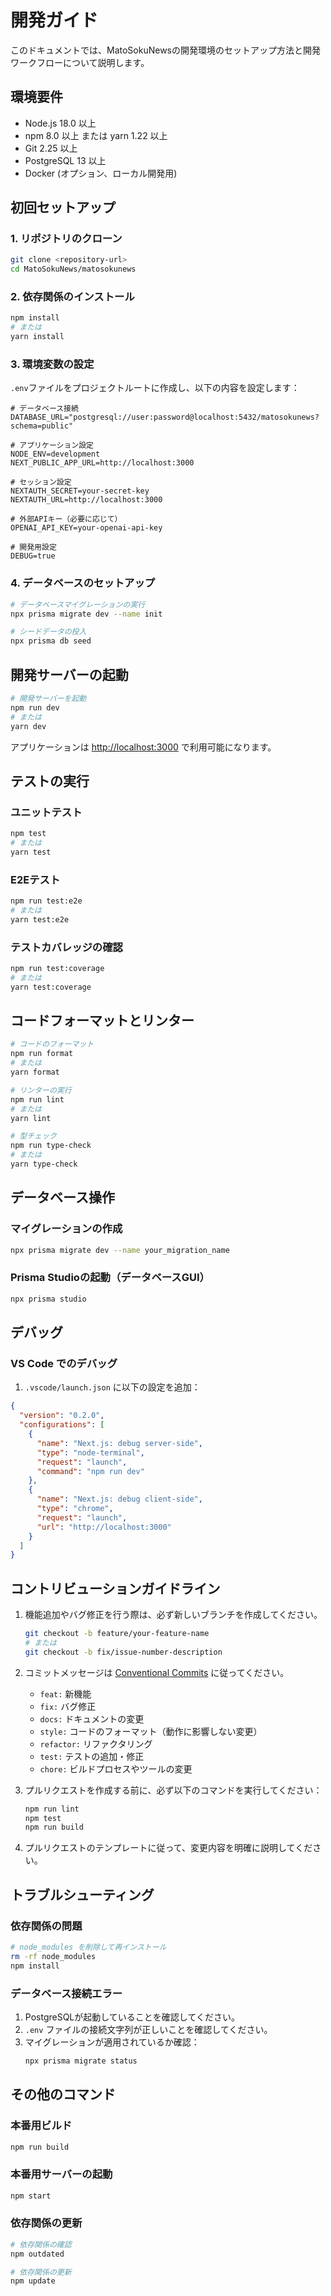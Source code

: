 # 開発ガイド

このドキュメントでは、MatoSokuNewsの開発環境のセットアップ方法と開発ワークフローについて説明します。

## 環境要件

- Node.js 18.0 以上
- npm 8.0 以上 または yarn 1.22 以上
- Git 2.25 以上
- PostgreSQL 13 以上
- Docker (オプション、ローカル開発用)

## 初回セットアップ

### 1. リポジトリのクローン

```bash
git clone <repository-url>
cd MatoSokuNews/matosokunews
```

### 2. 依存関係のインストール

```bash
npm install
# または
yarn install
```

### 3. 環境変数の設定

`.env`ファイルをプロジェクトルートに作成し、以下の内容を設定します：

```env
# データベース接続
DATABASE_URL="postgresql://user:password@localhost:5432/matosokunews?schema=public"

# アプリケーション設定
NODE_ENV=development
NEXT_PUBLIC_APP_URL=http://localhost:3000

# セッション設定
NEXTAUTH_SECRET=your-secret-key
NEXTAUTH_URL=http://localhost:3000

# 外部APIキー（必要に応じて）
OPENAI_API_KEY=your-openai-api-key

# 開発用設定
DEBUG=true
```

### 4. データベースのセットアップ

```bash
# データベースマイグレーションの実行
npx prisma migrate dev --name init

# シードデータの投入
npx prisma db seed
```

## 開発サーバーの起動

```bash
# 開発サーバーを起動
npm run dev
# または
yarn dev
```

アプリケーションは [http://localhost:3000](http://localhost:3000) で利用可能になります。

## テストの実行

### ユニットテスト

```bash
npm test
# または
yarn test
```

### E2Eテスト

```bash
npm run test:e2e
# または
yarn test:e2e
```

### テストカバレッジの確認

```bash
npm run test:coverage
# または
yarn test:coverage
```

## コードフォーマットとリンター

```bash
# コードのフォーマット
npm run format
# または
yarn format

# リンターの実行
npm run lint
# または
yarn lint

# 型チェック
npm run type-check
# または
yarn type-check
```

## データベース操作

### マイグレーションの作成

```bash
npx prisma migrate dev --name your_migration_name
```

### Prisma Studioの起動（データベースGUI）

```bash
npx prisma studio
```

## デバッグ

### VS Code でのデバッグ

1. `.vscode/launch.json` に以下の設定を追加：

```json
{
  "version": "0.2.0",
  "configurations": [
    {
      "name": "Next.js: debug server-side",
      "type": "node-terminal",
      "request": "launch",
      "command": "npm run dev"
    },
    {
      "name": "Next.js: debug client-side",
      "type": "chrome",
      "request": "launch",
      "url": "http://localhost:3000"
    }
  ]
}
```

## コントリビューションガイドライン

1. 機能追加やバグ修正を行う際は、必ず新しいブランチを作成してください。
   ```bash
   git checkout -b feature/your-feature-name
   # または
   git checkout -b fix/issue-number-description
   ```

2. コミットメッセージは [Conventional Commits](https://www.conventionalcommits.org/) に従ってください。
   - `feat:` 新機能
   - `fix:` バグ修正
   - `docs:` ドキュメントの変更
   - `style:` コードのフォーマット（動作に影響しない変更）
   - `refactor:` リファクタリング
   - `test:` テストの追加・修正
   - `chore:` ビルドプロセスやツールの変更

3. プルリクエストを作成する前に、必ず以下のコマンドを実行してください：
   ```bash
   npm run lint
   npm test
   npm run build
   ```

4. プルリクエストのテンプレートに従って、変更内容を明確に説明してください。

## トラブルシューティング

### 依存関係の問題

```bash
# node_modules を削除して再インストール
rm -rf node_modules
npm install
```

### データベース接続エラー

1. PostgreSQLが起動していることを確認してください。
2. `.env` ファイルの接続文字列が正しいことを確認してください。
3. マイグレーションが適用されているか確認：
   ```bash
   npx prisma migrate status
   ```

## その他のコマンド

### 本番用ビルド

```bash
npm run build
```

### 本番用サーバーの起動

```bash
npm start
```

### 依存関係の更新

```bash
# 依存関係の確認
npm outdated

# 依存関係の更新
npm update